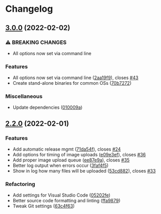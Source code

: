 # Changelog

## [3.0.0](https://github.com/ptarmiganlabs/butler-icon-upload/compare/butler-icon-upload-v2.2.0...butler-icon-upload-v3.0.0) (2022-02-02)


### ⚠ BREAKING CHANGES

* All options now set via command line

### Features

* All options now set via command line ([2aa19f9](https://github.com/ptarmiganlabs/butler-icon-upload/commit/2aa19f91b1d4929dea5d8656e58476bfd2872810)), closes [#43](https://github.com/ptarmiganlabs/butler-icon-upload/issues/43)
* Create stand-alone binaries for common OSs ([70b7272](https://github.com/ptarmiganlabs/butler-icon-upload/commit/70b727201b67d49b7277aae8854bad70a0c09d28))


### Miscellaneous

* Update dependencies ([010009a](https://github.com/ptarmiganlabs/butler-icon-upload/commit/010009a415d65c949e089c3457796a0872ce2c5a))

## [2.2.0](https://github.com/ptarmiganlabs/butler-icon-upload/compare/butler-icon-upload-v2.1.0...butler-icon-upload-v2.2.0) (2022-02-01)


### Features

* Add automatic release mgmt ([71da54f](https://github.com/ptarmiganlabs/butler-icon-upload/commit/71da54f43fe29c4a6a152c72df90df5fef73ba2b)), closes [#24](https://github.com/ptarmiganlabs/butler-icon-upload/issues/24)
* Add options for timing of image uploads ([e09e3ef](https://github.com/ptarmiganlabs/butler-icon-upload/commit/e09e3eff63772fbd26f3955a26bfa92a18b4b43d)), closes [#36](https://github.com/ptarmiganlabs/butler-icon-upload/issues/36)
* Add proper image upload queue ([ee87e9a](https://github.com/ptarmiganlabs/butler-icon-upload/commit/ee87e9a865c6ab5137d7b7d76122fdc5a1050a39)), closes [#35](https://github.com/ptarmiganlabs/butler-icon-upload/issues/35)
* Better log output when errors occur ([3faf4f5](https://github.com/ptarmiganlabs/butler-icon-upload/commit/3faf4f5f2b924b0aef24fd51ddf7869653987b31))
* Show in log how many files will be uploaded ([53cd882](https://github.com/ptarmiganlabs/butler-icon-upload/commit/53cd88233716317fa9b09ddf1f02ee7afd60adbc)), closes [#33](https://github.com/ptarmiganlabs/butler-icon-upload/issues/33)


### Refactoring

* Add settings for Visual Studio Code ([05202fe](https://github.com/ptarmiganlabs/butler-icon-upload/commit/05202fe0373afdf436f7c3e6ca2416cbcf567bbd))
* Better source code formatting and linting ([ffa9879](https://github.com/ptarmiganlabs/butler-icon-upload/commit/ffa9879e0e52922f2b4f84988c6abdca840b5a65))
* Tweak Git settings ([63c4f63](https://github.com/ptarmiganlabs/butler-icon-upload/commit/63c4f63a64224913846b2de81c90a967164b153b))
